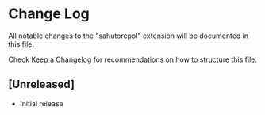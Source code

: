 # Change Log

All notable changes to the "sahutorepol" extension will be documented in this file.

Check [Keep a Changelog](http://keepachangelog.com/) for recommendations on how to structure this file.

## [Unreleased]

- Initial release
